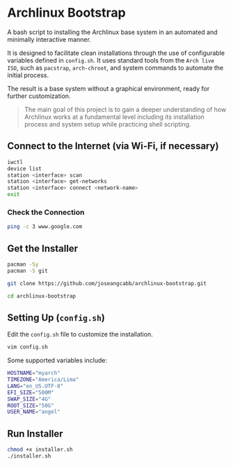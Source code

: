 # Archlinux Bootstrap
A bash script to installing the Archlinux base system in an automated and minimally interactive manner.

It is designed to facilitate clean installations through the use of configurable variables defined in `config.sh`. It uses standard tools from the `Arch live ISO`, such as `pacstrap`, `arch-chroot`, and system commands to automate the initial process.

The result is a base system without a graphical environment, ready for further customization.

> The main goal of this project is to gain a deeper understanding of how Archlinux works at a fundamental level including its installation process and system setup while practicing shell scripting.

## Connect to the Internet (via Wi-Fi, if necessary)

``` sh
iwctl
device list
station <interface> scan
station <interface> get-networks
station <interface> connect <network-name>
exit
```

### Check the Connection

``` sh
ping -c 3 www.google.com
```

## Get the Installer

``` sh
pacman -Sy
pacman -S git

git clone https://github.com/joseangcabb/archlinux-bootstrap.git

cd archlinux-bootstrap
```

## Setting Up (`config.sh`)

Edit the `config.sh` file to customize the installation.

``` sh
vim config.sh
```

Some supported variables include:

``` sh
HOSTNAME="myarch"
TIMEZONE="America/Lima"
LANG="en_US.UTF-8"
EFI_SIZE="500M"
SWAP_SIZE="4G"
ROOT_SIZE="50G"
USER_NAME="angel"
```

## Run Installer

``` sh
chmod +x installer.sh
./installer.sh
```

